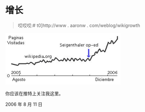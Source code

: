 # 增长

> 哎哎哎:# t0]http://www . aaronw . com/weblog/wikigrowth

[![](img/263841cec6ad762112524baaa9bab245.png)](http://en.wikipedia.org/wiki/History_of_Wikipedia)

你应该在推特上关注我这里。

2006 年 8 月 11 日